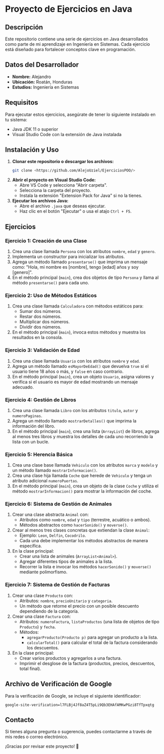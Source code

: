 # Proyecto de Ejercicios en Java

## Descripción
Este repositorio contiene una serie de ejercicios en Java desarrollados como parte de mi aprendizaje en Ingeniería en Sistemas. Cada ejercicio está diseñado para fortalecer conceptos clave en programación.

## Datos del Desarrollador
- **Nombre:** Alejandro
- **Ubicación:** Roatán, Honduras
- **Estudios:** Ingeniería en Sistemas

## Requisitos
Para ejecutar estos ejercicios, asegúrate de tener lo siguiente instalado en tu sistema:
- Java JDK 11 o superior
- Visual Studio Code con la extensión de Java instalada

## Instalación y Uso
1. **Clonar este repositorio o descargar los archivos:**
   ```bash
   git clone <https://github.com/AlejoUziel/EjerciciosPOO/>
   ```
2. **Abrir el proyecto en Visual Studio Code:**
   - Abre VS Code y selecciona "Abrir carpeta".
   - Selecciona la carpeta del proyecto.
   - Instala la extensión "Extension Pack for Java" si no la tienes.
3. **Ejecutar los archivos Java:**
   - Abre el archivo `.java` que deseas ejecutar.
   - Haz clic en el botón "Ejecutar" o usa el atajo `Ctrl + F5`.

## Ejercicios
### **Ejercicio 1: Creación de una Clase**
1. Crea una clase llamada `Persona` con los atributos `nombre`, `edad` y `genero`.
2. Implementa un constructor para inicializar los atributos.
3. Agrega un método llamado `presentarse()` que imprima un mensaje como: "Hola, mi nombre es [nombre], tengo [edad] años y soy [genero]".
4. En el método principal (`main`), crea dos objetos de tipo `Persona` y llama al método `presentarse()` para cada uno.

### **Ejercicio 2: Uso de Métodos Estáticos**
1. Crea una clase llamada `Calculadora` con métodos estáticos para:
   - Sumar dos números.
   - Restar dos números.
   - Multiplicar dos números.
   - Dividir dos números.
2. En el método principal (`main`), invoca estos métodos y muestra los resultados en la consola.

### **Ejercicio 3: Validación de Edad**
1. Crea una clase llamada `Usuario` con los atributos `nombre` y `edad`.
2. Agrega un método llamado `esMayorDeEdad()` que devuelva `true` si el usuario tiene 18 años o más, y `false` en caso contrario.
3. En el método principal (`main`), crea un objeto `Usuario`, asigna valores y verifica si el usuario es mayor de edad mostrando un mensaje adecuado.

### **Ejercicio 4: Gestión de Libros**
1. Crea una clase llamada `Libro` con los atributos `titulo`, `autor` y `numeroPaginas`.
2. Agrega un método llamado `mostrarDetalles()` que imprima la información del libro.
3. En el método principal (`main`), crea una lista (`ArrayList`) de libros, agrega al menos tres libros y muestra los detalles de cada uno recorriendo la lista con un bucle.

### **Ejercicio 5: Herencia Básica**
1. Crea una clase base llamada `Vehiculo` con los atributos `marca` y `modelo` y un método llamado `mostrarInformacion()`.
2. Crea una clase hija llamada `Coche` que herede de `Vehiculo` y tenga un atributo adicional `numeroPuertas`.
3. En el método principal (`main`), crea un objeto de la clase `Coche` y utiliza el método `mostrarInformacion()` para mostrar la información del coche.

### **Ejercicio 6: Sistema de Gestión de Animales**
1. Crear una clase abstracta `Animal` con:
   - Atributos como `nombre`, `edad` y `tipo` (terrestre, acuático o ambos).
   - Métodos abstractos como `hacerSonido()` y `moverse()`.
2. Crear al menos tres clases concretas que extiendan la clase `Animal`:
   - Ejemplo: `Leon`, `Delfin`, `Cocodrilo`.
   - Cada una debe implementar los métodos abstractos de manera específica.
3. En la clase principal:
   - Crear una lista de animales (`ArrayList<Animal>`).
   - Agregar diferentes tipos de animales a la lista.
   - Recorrer la lista e invocar los métodos `hacerSonido()` y `moverse()` mediante polimorfismo.

### **Ejercicio 7: Sistema de Gestión de Facturas**
1. Crear una clase `Producto` con:
   - Atributos: `nombre`, `precioUnitario` y `categoria`.
   - Un método que retorne el precio con un posible descuento dependiendo de la categoría.
2. Crear una clase `Factura` con:
   - Atributos: `numeroFactura`, `listaProductos` (una lista de objetos de tipo `Producto`) y `fecha`.
   - Métodos:
     - `agregarProducto(Producto p)` para agregar un producto a la lista.
     - `calcularTotal()` para calcular el total de la factura considerando los descuentos.
3. En la clase principal:
   - Crear varios productos y agregarlos a una factura.
   - Imprimir el desglose de la factura (productos, precios, descuentos, total final).

## Archivo de Verificación de Google
Para la verificación de Google, se incluye el siguiente identificador:
```
google-site-verification=l7FLBj4Jf8aZ4T5pLi9Qb3EHAfAMKwPGzi8TfTpxqtg
```

## Contacto
Si tienes alguna pregunta o sugerencia, puedes contactarme a través de mis redes o correo electrónico.

¡Gracias por revisar este proyecto! 🚀
